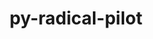 ---
title: "py-radical-pilot"
layout: cache
categories: [package, develop]
meta: {"versions": ["1.20.0"], "compilers": ["gcc@=11.1.0", "oneapi@=2023.1.0"], "oss": ["ubuntu20.04"], "platforms": ["linux"], "targets": ["ppc64le", "x86_64", "x86_64_v3"], "stacks": ["e4s", "e4s-oneapi", "e4s-power", "root"], "num_specs": 7, "num_specs_by_stack": {"root": 7, "e4s-power": 3, "e4s-oneapi": 2, "e4s": 2}}
spec_details: [{"hash": "2a2suulgz245d6aoqttgm7oe6uacolc2", "compiler": "gcc@=11.1.0", "versions": ["1.20.0"], "os": "ubuntu20.04", "platform": "linux", "target": "ppc64le", "variants": ["build_system=python_pip"], "stacks": ["root", "e4s-power"], "size": "-", "tarball": "https://binaries.spack.io/develop/build_cache/linux-ubuntu20.04-ppc64le/gcc-11.1.0/py-radical-pilot-1.20.0/linux-ubuntu20.04-ppc64le-gcc-11.1.0-py-radical-pilot-1.20.0-2a2suulgz245d6aoqttgm7oe6uacolc2.spack"}, {"hash": "4oxkdpeu355zwkaqav52y3ysh2lnhqk4", "compiler": "gcc@=11.1.0", "versions": ["1.20.0"], "os": "ubuntu20.04", "platform": "linux", "target": "ppc64le", "variants": ["build_system=python_pip"], "stacks": ["root", "e4s-power"], "size": "-", "tarball": "https://binaries.spack.io/develop/build_cache/linux-ubuntu20.04-ppc64le/gcc-11.1.0/py-radical-pilot-1.20.0/linux-ubuntu20.04-ppc64le-gcc-11.1.0-py-radical-pilot-1.20.0-4oxkdpeu355zwkaqav52y3ysh2lnhqk4.spack"}, {"hash": "nhemqxtzjynrr2abb2ymaa3rxhghsw3t", "compiler": "gcc@=11.1.0", "versions": ["1.20.0"], "os": "ubuntu20.04", "platform": "linux", "target": "ppc64le", "variants": ["build_system=python_pip"], "stacks": ["root", "e4s-power"], "size": "-", "tarball": "https://binaries.spack.io/develop/build_cache/linux-ubuntu20.04-ppc64le/gcc-11.1.0/py-radical-pilot-1.20.0/linux-ubuntu20.04-ppc64le-gcc-11.1.0-py-radical-pilot-1.20.0-nhemqxtzjynrr2abb2ymaa3rxhghsw3t.spack"}, {"hash": "by4f23ous4qlo4gsl3lcfqbtfz6u7ssr", "compiler": "oneapi@=2023.1.0", "versions": ["1.20.0"], "os": "ubuntu20.04", "platform": "linux", "target": "x86_64", "variants": ["build_system=python_pip"], "stacks": ["e4s-oneapi", "root"], "size": "-", "tarball": "https://binaries.spack.io/develop/build_cache/linux-ubuntu20.04-x86_64/oneapi-2023.1.0/py-radical-pilot-1.20.0/linux-ubuntu20.04-x86_64-oneapi-2023.1.0-py-radical-pilot-1.20.0-by4f23ous4qlo4gsl3lcfqbtfz6u7ssr.spack"}, {"hash": "42kxq4w24gf6pwbkckip3gqjuip453f5", "compiler": "oneapi@=2023.1.0", "versions": ["1.20.0"], "os": "ubuntu20.04", "platform": "linux", "target": "x86_64", "variants": ["build_system=python_pip"], "stacks": ["e4s-oneapi", "root"], "size": "-", "tarball": "https://binaries.spack.io/develop/build_cache/linux-ubuntu20.04-x86_64/oneapi-2023.1.0/py-radical-pilot-1.20.0/linux-ubuntu20.04-x86_64-oneapi-2023.1.0-py-radical-pilot-1.20.0-42kxq4w24gf6pwbkckip3gqjuip453f5.spack"}, {"hash": "auh7snqefdjy7iz7466rnrdy7pyo2mqc", "compiler": "gcc@=11.1.0", "versions": ["1.20.0"], "os": "ubuntu20.04", "platform": "linux", "target": "x86_64_v3", "variants": ["build_system=python_pip"], "stacks": ["e4s", "root"], "size": "-", "tarball": "https://binaries.spack.io/develop/build_cache/linux-ubuntu20.04-x86_64_v3/gcc-11.1.0/py-radical-pilot-1.20.0/linux-ubuntu20.04-x86_64_v3-gcc-11.1.0-py-radical-pilot-1.20.0-auh7snqefdjy7iz7466rnrdy7pyo2mqc.spack"}, {"hash": "rqbp5neoym7ewvwjxqfk4nxihgospury", "compiler": "gcc@=11.1.0", "versions": ["1.20.0"], "os": "ubuntu20.04", "platform": "linux", "target": "x86_64_v3", "variants": ["build_system=python_pip"], "stacks": ["e4s", "root"], "size": "-", "tarball": "https://binaries.spack.io/develop/build_cache/linux-ubuntu20.04-x86_64_v3/gcc-11.1.0/py-radical-pilot-1.20.0/linux-ubuntu20.04-x86_64_v3-gcc-11.1.0-py-radical-pilot-1.20.0-rqbp5neoym7ewvwjxqfk4nxihgospury.spack"}]
---